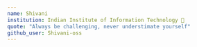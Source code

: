```yaml
---
name: Shivani
institution: Indian Institute of Information Technology 🚩 
quote: "Always be challenging, never understimate yourself" 
github_user: Shivani-oss
---
```

